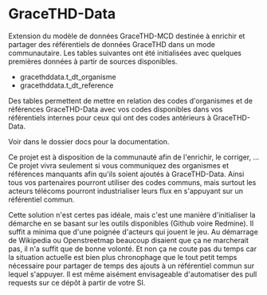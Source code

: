 # GraceTHD-Data

Extension du modèle de données GraceTHD-MCD destinée à enrichir et partager des référentiels de données GraceTHD dans un mode communautaire. Les tables suivantes ont été initialisées avec quelques premières données à partir de sources disponibles. 
* gracethddata.t_dt_organisme
* gracethddata.t_dt_reference

Des tables permettent de mettre en relation des codes d'organismes et de références GraceTHD-Data avec vos codes disponibles dans vos référentiels internes pour ceux qui ont des codes antérieurs à GraceTHD-Data. 

Voir dans le dossier docs pour la documentation. 

Ce projet est à disposition de la communauté afin de l'enrichir, le corriger, ... Ce projet vivra seulement si vous communiquez des organismes et références manquants afin qu'ils soient ajoutés à GraceTHD-Data. Ainsi tous vos partenaires pourront utiliser des codes communs, mais surtout les acteurs télécoms pourront industrialiser leurs flux en s'appuyant sur un référentiel commun. 

Cette solution n'est certes pas idéale, mais c'est une manière d'initialiser la démarche en se basant sur les outils disponibles (Github voire Redmine). Il suffit a minima que d'une poignée d'acteurs qui jouent le jeu. Au démarrage de Wikipedia ou Openstreetmap beaucoup disaient que ça ne marcherait pas, il n'a suffit que de bonne volonté. Et non ça ne coute pas du temps car la situation actuelle est bien plus chronophage que le tout petit temps nécessaire pour partager de temps des ajouts à un référentiel commun sur lequel s'appuyer. Il est même aisément envisageable d'automatiser des pull requests sur ce dépôt à partir de votre SI. 
